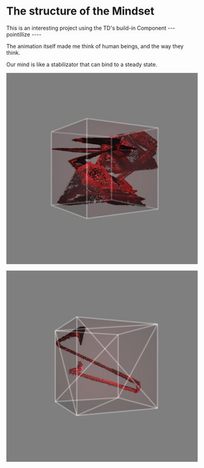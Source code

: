 The structure of the Mindset
============================

This is an interesting project using the TD's build-in Component --- pointillize ----

The animation itself made me think of human beings, and the way they think.

Our mind is like a stabilizator that can bind to a steady state.

![pic](the%20structure%20of%20brain_Moment.jpg)

![pic](result.jpg)